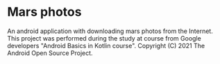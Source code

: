 # Mars photos

An android application with downloading mars photos from the Internet. This project was performed during the study at course from Google developers "Android Basics in Kotlin course". 
Copyright (C) 2021 The Android Open Source Project.
